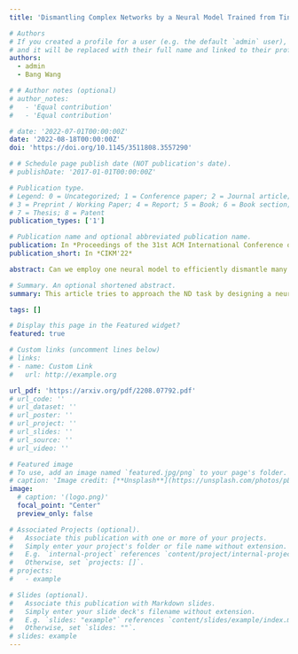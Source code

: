 ```yaml
---
title: 'Dismantling Complex Networks by a Neural Model Trained from Tiny Networks'

# Authors
# If you created a profile for a user (e.g. the default `admin` user), write the username (folder name) here
# and it will be replaced with their full name and linked to their profile.
authors:
  - admin
  - Bang Wang

# # Author notes (optional)
# author_notes:
#   - 'Equal contribution'
#   - 'Equal contribution'

# date: '2022-07-01T00:00:00Z'
date: '2022-08-18T00:00:00Z'
doi: 'https://doi.org/10.1145/3511808.3557290'

# # Schedule page publish date (NOT publication's date).
# publishDate: '2017-01-01T00:00:00Z'

# Publication type.
# Legend: 0 = Uncategorized; 1 = Conference paper; 2 = Journal article;
# 3 = Preprint / Working Paper; 4 = Report; 5 = Book; 6 = Book section;
# 7 = Thesis; 8 = Patent
publication_types: ['1']

# Publication name and optional abbreviated publication name.
publication: In *Proceedings of the 31st ACM International Conference on Information and Knowledge Management*
publication_short: In *CIKM'22*

abstract: Can we employ one neural model to efficiently dismantle many complex yet unique networks? This article provides an affirmative answer. Diverse real-world systems can be abstracted as complex networks each consisting of many functional nodes and edges. Percolation theory has indicated that removing only a few vital nodes can cause the collapse of whole network. However, finding the least number of such vital nodes is a rather challenging task for large networks due to its NP-hardness. Previous studies have proposed many centrality measures and heuristic algorithms to tackle this network dismantling (ND) problem. Different from theirs, this article tries to approach the ND task by designing a neural model which can be trained from tiny synthetic networks but will be applied for various real-world networks. It seems a discouraging mission at first sight, as network sizes and topologies are quite different across distinct real-world networks. Nonetheless, this article initiates insightful efforts of designing and training a neural influence ranking model (NIRM). Experiments on fifteen real-world networks validate its effectiveness for its mostly requiring fewer vital nodes to dismantle a network, compared with the state-of-the-art competitors. The key to its success lies in that our NIRM can efficiently encode both local structural and global topological signals for ranking nodes, in addition to our innovative labelling method in training dataset construction.

# Summary. An optional shortened abstract.
summary: This article tries to approach the ND task by designing a neural model which can be trained from tiny synthetic networks but will be applied for various real-world networks.

tags: []

# Display this page in the Featured widget?
featured: true

# Custom links (uncomment lines below)
# links:
# - name: Custom Link
#   url: http://example.org

url_pdf: 'https://arxiv.org/pdf/2208.07792.pdf'
# url_code: ''
# url_dataset: ''
# url_poster: ''
# url_project: ''
# url_slides: ''
# url_source: ''
# url_video: ''

# Featured image
# To use, add an image named `featured.jpg/png` to your page's folder.
# caption: 'Image credit: [**Unsplash**](https://unsplash.com/photos/pLCdAaMFLTE)'
image:
  # caption: '(logo.png)'
  focal_point: "Center"
  preview_only: false

# Associated Projects (optional).
#   Associate this publication with one or more of your projects.
#   Simply enter your project's folder or file name without extension.
#   E.g. `internal-project` references `content/project/internal-project/index.md`.
#   Otherwise, set `projects: []`.
# projects:
#   - example

# Slides (optional).
#   Associate this publication with Markdown slides.
#   Simply enter your slide deck's filename without extension.
#   E.g. `slides: "example"` references `content/slides/example/index.md`.
#   Otherwise, set `slides: ""`.
# slides: example
---
```


<!-- {{% callout note %}}
Click the _Cite_ button above to demo the feature to enable visitors to import publication metadata into their reference management software.
{{% /callout %}} -->

<!-- {{% callout note %}}
Create your slides in Markdown - click the _Slides_ button to check out the example.
{{% /callout %}} -->

<!-- Supplementary notes can be added here, including [code, math, and images](https://wowchemy.com/docs/writing-markdown-latex/). -->
